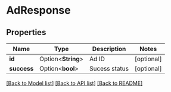 # AdResponse

## Properties

Name | Type | Description | Notes
------------ | ------------- | ------------- | -------------
**id** | Option<**String**> | Ad ID | [optional]
**success** | Option<**bool**> | Sucess status | [optional]

[[Back to Model list]](../README.md#documentation-for-models) [[Back to API list]](../README.md#documentation-for-api-endpoints) [[Back to README]](../README.md)


